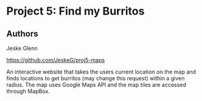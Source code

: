 # Project 5:  Find my Burritos
## Authors

Jeske Glenn

https://github.com/JeskeG/proj5-maps

An interactive website that takes the users current location on the map and
finds locations to get burritos (may change this request) within a given radius.
The map uses Google Maps API and the map tiles are accessed through MapBox.

